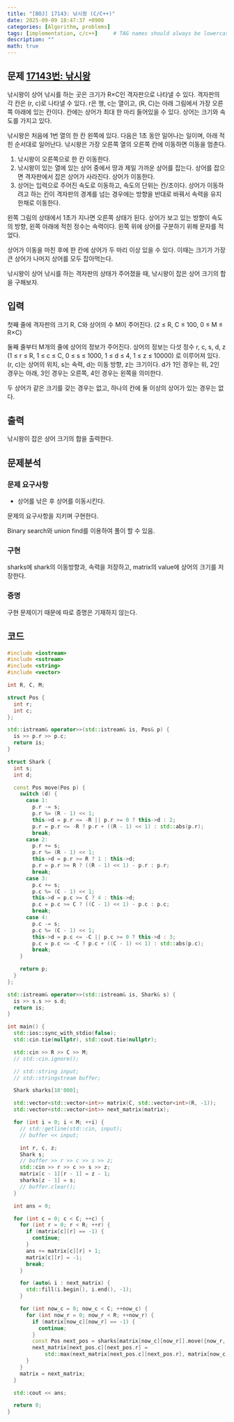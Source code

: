 ```yaml
---
title: "[BOJ] 17143: 낚시왕 (C/C++)"
date: 2025-09-09 18:47:37 +0900
categories: [Algorithm, problems]
tags: [implementation, c/c++]     # TAG names should always be lowercase
description: ""
math: true
---
```

## 문제 [17143번: 낚시왕](https://www.acmicpc.net/problem/16566)
낚시왕이 상어 낚시를 하는 곳은 크기가 R×C인 격자판으로 나타낼 수 있다. 격자판의 각 칸은 (r, c)로 나타낼 수 있다. r은 행, c는 열이고, (R, C)는 아래 그림에서 가장 오른쪽 아래에 있는 칸이다. 칸에는 상어가 최대 한 마리 들어있을 수 있다. 상어는 크기와 속도를 가지고 있다.

낚시왕은 처음에 1번 열의 한 칸 왼쪽에 있다. 다음은 1초 동안 일어나는 일이며, 아래 적힌 순서대로 일어난다. 낚시왕은 가장 오른쪽 열의 오른쪽 칸에 이동하면 이동을 멈춘다.

1. 낚시왕이 오른쪽으로 한 칸 이동한다.
2. 낚시왕이 있는 열에 있는 상어 중에서 땅과 제일 가까운 상어를 잡는다. 상어를 잡으면 격자판에서 잡은 상어가 사라진다.
상어가 이동한다.
3. 상어는 입력으로 주어진 속도로 이동하고, 속도의 단위는 칸/초이다. 상어가 이동하려고 하는 칸이 격자판의 경계를 넘는 경우에는 방향을 반대로 바꿔서 속력을 유지한채로 이동한다.

왼쪽 그림의 상태에서 1초가 지나면 오른쪽 상태가 된다. 상어가 보고 있는 방향이 속도의 방향, 왼쪽 아래에 적힌 정수는 속력이다. 왼쪽 위에 상어를 구분하기 위해 문자를 적었다.

상어가 이동을 마친 후에 한 칸에 상어가 두 마리 이상 있을 수 있다. 이때는 크기가 가장 큰 상어가 나머지 상어를 모두 잡아먹는다.

낚시왕이 상어 낚시를 하는 격자판의 상태가 주어졌을 때, 낚시왕이 잡은 상어 크기의 합을 구해보자.

## 입력
첫째 줄에 격자판의 크기 R, C와 상어의 수 M이 주어진다. (2 ≤ R, C ≤ 100, 0 ≤ M ≤ R×C)

둘째 줄부터 M개의 줄에 상어의 정보가 주어진다. 상어의 정보는 다섯 정수 r, c, s, d, z (1 ≤ r ≤ R, 1 ≤ c ≤ C, 0 ≤ s ≤ 1000, 1 ≤ d ≤ 4, 1 ≤ z ≤ 10000) 로 이루어져 있다. (r, c)는 상어의 위치, s는 속력, d는 이동 방향, z는 크기이다. d가 1인 경우는 위, 2인 경우는 아래, 3인 경우는 오른쪽, 4인 경우는 왼쪽을 의미한다.

두 상어가 같은 크기를 갖는 경우는 없고, 하나의 칸에 둘 이상의 상어가 있는 경우는 없다.

## 출력
낚시왕이 잡은 상어 크기의 합을 출력한다.

## 문제분석
### 문제 요구사항
- 상어를 낚은 후 상어를 이동시킨다.

문제의 요구사항을 지키며 구현한다.

Binary search와 union find를 이용하여 풀이 할 수 있음.
### 구현
sharks에 shark의 이동방향과, 속력을 저장하고, matrix의 value에 상어의 크기를 저장한다.

### 증명
구현 문제이기 때문에 따로 증명은 기재하지 않는다.

## 코드
```cpp
#include <iostream>
#include <sstream>
#include <string>
#include <vector>

int R, C, M;

struct Pos {
  int r;
  int c;
};

std::istream& operator>>(std::istream& is, Pos& p) {
  is >> p.r >> p.c;
  return is;
}

struct Shark {
  int s;
  int d;

  const Pos move(Pos p) {
    switch (d) {
      case 1:
        p.r -= s;
        p.r %= (R - 1) << 1;
        this->d = p.r <= -R || p.r >= 0 ? this->d : 2;
        p.r = p.r <= -R ? p.r + ((R - 1) << 1) : std::abs(p.r);
        break;
      case 2:
        p.r += s;
        p.r %= (R - 1) << 1;
        this->d = p.r >= R ? 1 : this->d;
        p.r = p.r >= R ? ((R - 1) << 1) - p.r : p.r;
        break;
      case 3:
        p.c += s;
        p.c %= (C - 1) << 1;
        this->d = p.c >= C ? 4 : this->d;
        p.c = p.c >= C ? ((C - 1) << 1) - p.c : p.c;
        break;
      case 4:
        p.c -= s;
        p.c %= (C - 1) << 1;
        this->d = p.c <= -C || p.c >= 0 ? this->d : 3;
        p.c = p.c <= -C ? p.c + ((C - 1) << 1) : std::abs(p.c);
        break;
    }

    return p;
  }
};

std::istream& operator>>(std::istream& is, Shark& s) {
  is >> s.s >> s.d;
  return is;
}

int main() {
  std::ios::sync_with_stdio(false);
  std::cin.tie(nullptr), std::cout.tie(nullptr);

  std::cin >> R >> C >> M;
  // std::cin.ignore();

  // std::string input;
  // std::stringstream buffer;

  Shark sharks[10'000];

  std::vector<std::vector<int>> matrix(C, std::vector<int>(R, -1));
  std::vector<std::vector<int>> next_matrix(matrix);

  for (int i = 0; i < M; ++i) {
    // std::getline(std::cin, input);
    // buffer << input;

    int r, c, z;
    Shark s;
    // buffer >> r >> c >> s >> z;
    std::cin >> r >> c >> s >> z;
    matrix[c - 1][r - 1] = z - 1;
    sharks[z - 1] = s;
    // buffer.clear();
  }

  int ans = 0;

  for (int c = 0; c < C; ++c) {
    for (int r = 0; r < R; ++r) {
      if (matrix[c][r] == -1) {
        continue;
      }
      ans += matrix[c][r] + 1;
      matrix[c][r] = -1;
      break;
    }

    for (auto& i : next_matrix) {
      std::fill(i.begin(), i.end(), -1);
    }

    for (int now_c = 0; now_c < C; ++now_c) {
      for (int now_r = 0; now_r < R; ++now_r) {
        if (matrix[now_c][now_r] == -1) {
          continue;
        }
        const Pos next_pos = sharks[matrix[now_c][now_r]].move({now_r, now_c});
        next_matrix[next_pos.c][next_pos.r] =
            std::max(next_matrix[next_pos.c][next_pos.r], matrix[now_c][now_r]);
      }
    }
    matrix = next_matrix;
  }

  std::cout << ans;

  return 0;
}
```